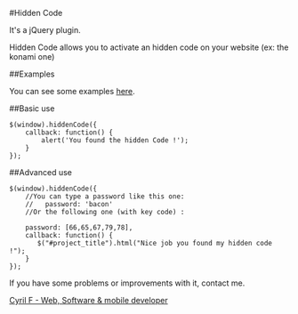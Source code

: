 #Hidden Code

It's a jQuery plugin.

Hidden Code allows you to activate an hidden code on your website (ex: the konami one)

##Examples

You can see some examples [here](http://cyrilf7.github.com/hidden-code/examples/index.html).

##Basic use

    $(window).hiddenCode({
        callback: function() {
            alert('You found the hidden Code !');
        }
    });

##Advanced use

    $(window).hiddenCode({
        //You can type a password like this one:
        //   password: 'bacon'
        //Or the following one (with key code) :
    
        password: [66,65,67,79,78],
        callback: function() {
           $("#project_title").html("Nice job you found my hidden code !");
        }
    });


If you have some problems or improvements with it, contact me.

[Cyril F - Web, Software & mobile developer](http://cyrilf.com)